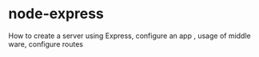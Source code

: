 # node-express
How to create a server using Express, configure an app , usage of middle ware, configure routes
